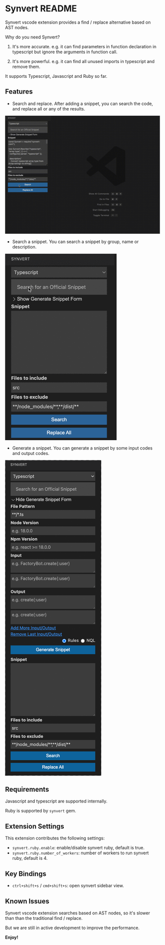 # Synvert README

Synvert vscode extension provides a find / replace alternative based on AST nodes.

Why do you need Synvert?

1. It's more accurate. e.g. it can find parameters in function declaration in typescript but ignore the arguments in function call.

2. It's more powerful. e.g. it can find all unused imports in typescript and remove them.

It supports Typescript, Javascript and Ruby so far.

## Features

- Search and replace. After adding a snippet, you can search the code, and replace all or any of the results.

![Search and Replace](demos/search-and-replace-1.gif)

- Search a snippet. You can search a snippet by group, name or description.

![Search snippet](demos/search-snippet-1.gif)

- Generate a snippet. You can generate a snippet by some input codes and output codes.

![Generate snippet](demos/generate-snippet-1.gif)

## Requirements

Javascript and typescript are supported internally.

Ruby is supported by `synvert` gem.

## Extension Settings

This extension contributes the following settings:

* `synvert.ruby.enable`: enable/disable synvert ruby, default is true.
* `synvert.ruby.number_of_workers`: number of workers to run synvert ruby, default is 4.

## Key Bindings

* `ctrl+shift+s` / `cmd+shift+s`: open synvert sidebar view.

## Known Issues

Synvert vscode extension searches based on AST nodes, so it's slower than than the traditional find / replace.

But we are still in active development to improve the performance.

**Enjoy!**
